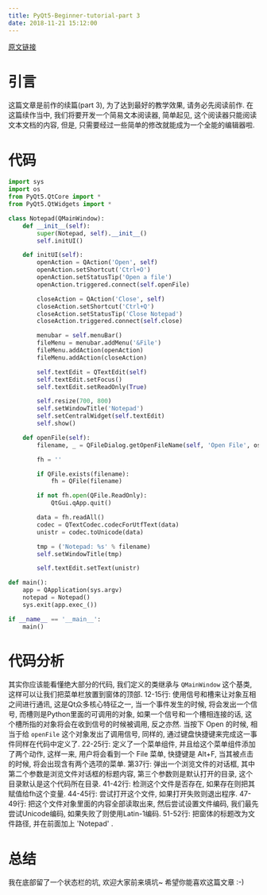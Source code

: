 ```yaml
---
title: PyQt5-Beginner-tutorial-part 3
date: 2018-11-21 15:12:00
---
```

[原文链接](http://www.thehackeruniversity.com/2014/02/20/pyqt5-beginner-tutorial-part-3/)

# 引言 #
这篇文章是前作的续篇(part 3), 为了达到最好的教学效果, 请务必先阅读前作.
在这篇续作当中, 我们将要开发一个简易文本阅读器, 简单起见, 这个阅读器只能阅读文本文档的内容, 但是, 只需要经过一些简单的修改就能成为一个全能的编辑器啦.

# 代码 #

``` Python
import sys 
import os
from PyQt5.QtCore import *
from PyQt5.QtWidgets import *

class Notepad(QMainWindow):
    def __init__(self):
        super(Notepad, self).__init__()
        self.initUI()

    def initUI(self):        
        openAction = QAction('Open', self)
        openAction.setShortcut('Ctrl+O')
        openAction.setStatusTip('Open a file')
        openAction.triggered.connect(self.openFile)

        closeAction = QAction('Close', self)
        closeAction.setShortcut('Ctrl+Q')
        closeAction.setStatusTip('Close Notepad')
        closeAction.triggered.connect(self.close)

        menubar = self.menuBar()
        fileMenu = menubar.addMenu('&File')
        fileMenu.addAction(openAction)        
        fileMenu.addAction(closeAction)

        self.textEdit = QTextEdit(self)
        self.textEdit.setFocus()
        self.textEdit.setReadOnly(True)

        self.resize(700, 800)
        self.setWindowTitle('Notepad')
        self.setCentralWidget(self.textEdit)
        self.show()

    def openFile(self):
        filename, _ = QFileDialog.getOpenFileName(self, 'Open File', os.getenv('HOME'))

        fh = ''

        if QFile.exists(filename):
            fh = QFile(filename)

        if not fh.open(QFile.ReadOnly):
            QtGui.qApp.quit()

        data = fh.readAll()
        codec = QTextCodec.codecForUtfText(data)
        unistr = codec.toUnicode(data)

        tmp = ('Notepad: %s' % filename)
        self.setWindowTitle(tmp)

        self.textEdit.setText(unistr)

def main():
    app = QApplication(sys.argv)
    notepad = Notepad()
    sys.exit(app.exec_())

if __name__ == '__main__':
    main()
```

# 代码分析 #
其实你应该能看懂绝大部分的代码, 我们定义的类继承与 `QMainWindow` 这个基类, 这样可以让我们把菜单栏放置到窗体的顶部.
12-15行: 使用信号和槽来让对象互相之间进行通讯, 这是Qt众多核心特征之一, 当一个事件发生的时候, 将会发出一个信号, 而槽则是Python里面的可调用的对象, 如果一个信号和一个槽相连接的话, 这个槽所指的对象将会在收到信号的时候被调用, 反之亦然.
当按下 Open 的时候, 相当于给 `openFile` 这个对象发出了调用信号, 同样的, 通过键盘快捷键来完成这一事件同样在代码中定义了.
22-25行: 定义了一个菜单组件, 并且给这个菜单组件添加了两个动作, 这样一来, 用户将会看到一个 File 菜单, 快捷键是 Alt+F, 当其被点击的时候, 将会出现含有两个选项的菜单.
第37行: 弹出一个浏览文件的对话框, 其中第二个参数是浏览文件对话框的标题内容, 第三个参数则是默认打开的目录, 这个目录默认是这个代码所在目录.
41-42行: 检测这个文件是否存在, 如果存在则把其赋值给fh这个变量.
44-45行: 尝试打开这个文件, 如果打开失败则退出程序.
47-49行: 把这个文件对象里面的内容全部读取出来, 然后尝试设置文件编码, 我们最先尝试Unicode编码, 如果失败了则使用Latin-1编码.
51-52行: 把窗体的标题改为文件路径, 并在前面加上 'Notepad' .

# 总结 #
我在底部留了一个状态栏的坑, 欢迎大家前来填坑~
希望你能喜欢这篇文章 :-)
